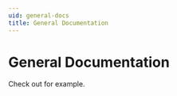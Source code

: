 ```yaml
---
uid: general-docs
title: General Documentation
---
```


# General Documentation

Check out [](xref:BDInfo) for example.